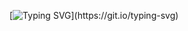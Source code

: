 [![Typing SVG](https://readme-typing-svg.demolab.com?font=Courier&pause=1000&color=FFFFFF&center=true&vCenter=true&width=435&lines=%3E%3E%3E+Hello+World!)](https://git.io/typing-svg)

